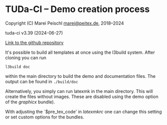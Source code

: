 # TUDa-CI – Demo creation process

Copyright (C) Marei Peischl <marei@peitex.de>, 2018–2024

tuda-ci v3.39 (2024-06-27)

[Link to the github repository](https://github.com/tudace/tuda_latex_templates)

It's possible to build all templates at once using the l3build system. After cloning you can run

```
l3build doc
```

within the main directory to build the demo and documentation files. The output can be found in `./build/doc`

Alternatively, you simply can run latexmk in the main directory. This will create the files without images. These are disabled using the demo option of the *graphicx* bundle).

With adjusting the `$pre_tex_code' in *latexmkrc* one can change this setting or set custom options for the bundles.
